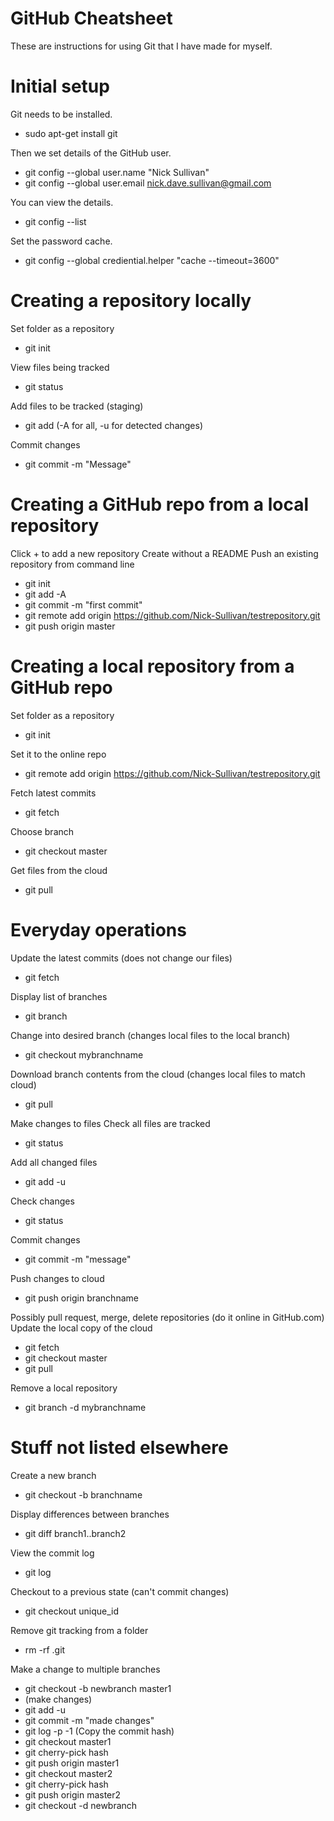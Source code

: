 # GitHub Cheatsheet
These are instructions for using Git that I have made for myself.

# Initial setup
Git needs to be installed.
- sudo apt-get install git

Then we set details of the GitHub user.
- git config --global user.name "Nick Sullivan"
- git config --global user.email nick.dave.sullivan@gmail.com

You can view the details.
- git config --list

Set the password cache.
- git config --global crediential.helper "cache --timeout=3600"

# Creating a repository locally
Set folder as a repository
- git init

View files being tracked
- git status

Add files to be tracked (staging)
- git add (-A for all, -u for detected changes)

Commit changes
- git commit -m "Message"
  
# Creating a GitHub repo from a local repository
Click + to add a new repository
Create without a README
Push an existing repository from command line
- git init
- git add -A
- git commit -m "first commit"
- git remote add origin https://github.com/Nick-Sullivan/testrepository.git
- git push origin master

# Creating a local repository from a GitHub repo
Set folder as a repository
- git init

Set it to the online repo
- git remote add origin https://github.com/Nick-Sullivan/testrepository.git

Fetch latest commits
- git fetch

Choose branch
- git checkout master

Get files from the cloud
- git pull

# Everyday operations
Update the latest commits (does not change our files)
- git fetch

Display list of branches
- git branch

Change into desired branch (changes local files to the local branch)
- git checkout mybranchname

Download branch contents from the cloud (changes local files to match cloud)
- git pull

Make changes to files
Check all files are tracked
- git status

Add all changed files
- git add -u

Check changes
- git status

Commit changes
- git commit -m "message"

Push changes to cloud
- git push origin branchname

Possibly pull request, merge, delete repositories
  (do it online in GitHub.com)
Update the local copy of the cloud 
- git fetch
- git checkout master
- git pull

Remove a local repository
- git branch -d mybranchname
  
# Stuff not listed elsewhere
Create a new branch
- git checkout -b branchname

Display differences between branches
- git diff branch1..branch2

View the commit log
- git log

Checkout to a previous state (can't commit changes)
- git checkout unique_id

Remove git tracking from a folder
- rm -rf .git

Make a change to multiple branches
- git checkout -b newbranch master1
- (make changes)
- git add -u
- git commit -m "made changes"
- git log -p -1 (Copy the commit hash)
- git checkout master1
- git cherry-pick hash
- git push origin master1
- git checkout master2
- git cherry-pick hash
- git push origin master2
- git checkout -d newbranch
